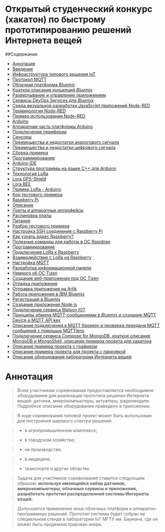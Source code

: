 # Открытый студенческий конкурс (хакатон) по быстрому прототипированию решений Интернета вещей


##Содержание

- [Аннотация](#0)
- [Введение](#1)
 - [Инфраструктура типового решения IoT](#2)
 - [Протокол MQTT](#3)
 - [Облачная платформа *Bluemix*](#4)
 - [Краткое описание концепций *Bluemix*](#5)
  - [Развертывание и управление приложением](#6)
  - [Сервисы DevOps Services для *Bluemix*](#7)
  - [Среда визуальной разработки JavaScript приложений Node-RED](#8)
  - [Терминология Node-RED](#9)
  - [Пример использования Node-RED](#10)
- [Arduino](#12)
 - [Аппаратная часть платформы Arduino](#13)
 - [Подключение периферии](#14)
 - [Сенсоры](#15)
  - [Преимущества и недостатки аналогового сигнала](#16)
  - [Преимущества и недостатки цифрового сигнала](#17)
 - [Сборка примера](#20)
 - [Программирование](#21)
  - [Arduino IDE](#22)
  - [Структура программы на языке C++ для Arduino](#23)
- [Технология LoRa](#221)
 - [Lora GPS-Shield](#222)
 - [Lora BEE](#223)
 - [Пример LoRa - Arduino](#224)
  - [Код тестового примера](#225)
- [Raspberry Pi](#29)
 - [Описание](#291)
  - [Порты и аппаратные интерфейсы](#292)
  - [Распиновка платы](#293)
  - [Питание](#294)
 - [Разбор тестового примера](#295) 
 - [Настройка SSH соединения с Raspberry Pi](#297)
 - [Как узнать адрес Raspberry?](#298)
 - [Полезные команды для работы в ОС Raspbian](#299)
 - [Программирование](#2910)
 - [Подключение LoRa к Raspberry](#2911)
 - [Взаимодействие с LoRa на Raspberry](#2912)
 - [Настройка MQTT](#3022)
- [Разработка информационной панели](#351)
 - [Немного об ОС Tizen](#352)
 - [Создание веб-приложения под ОС Tizen](#353)
 - [Отладка приложения](#354)
 - [Отправка приложения на Artik](#355)
- [Работа приложения в IBM Bluemix](#401)
 - [Регистрация в Bluemix](#402)
 - [Создание приложения Node.js](#403)
 - [Подключение сервиса Watson IOT](#404)
 - [Принципы обмена MQTT-сообщениями в Bluemix и создание MQTT Device и MQTT API key](#405)
 - [Описание подключения к MQTT брокеру и проверка передачи MQTT сообщений с помощью MQTTlens](#406)
 - [Подключение сервиса Compose for MongoDB, краткое описание MongoDB и MongoShell, описание примера проекта для хакатона](#407)
  - [Описание примера проекта с графиком](#408)
  - [Описание примера проекта для проекта с парковкой](#409)
- [Описание оборудования лаборатории Интернета вещей](#50)

# Аннотация <a name="0"></a>

> Всем участникам соревнования предоставляется необходимое оборудование для реализации прототипа решения Интернета вещей: датчики, микрокомпьютеры, актуаторы, радиомодули. Подробное описание оборудование приведено в приложении.

> В ходе соревнования типовой проект может быть использован для построения широкого спектра решений: 

> - в агропромышленном комплексе; 

> - в городском хозяйстве; 

> - на производстве; 

> - в медицине;

> - транспорте и других областях.

> Задача для участников соревнования ставится следующим образом: **используя имеющийся набор датчиков, микрокомпьютеры, облачные сервисы и приложения, разработать прототип распределенной системы Интернета вещей.** 

> Допускается применение иных облачных платформ и аппаратно-программных решений. Прототип системы будет собран на специальном стенде в лаборатории IoT МГТУ им. Баумана, где он может быть продемонстрирован жюри. 



